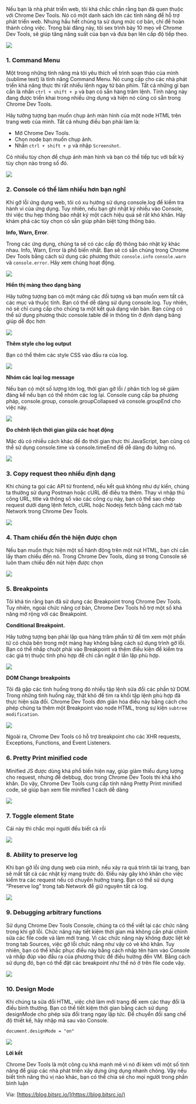 Nếu bạn là nhà phát triển web, tôi khá chắc chắn rằng bạn đã quen thuộc với Chrome Dev Tools. Nó có một danh sách lớn các tính năng để hỗ trợ phát triển web. Nhưng hầu hết chúng ta sử dụng mức cơ bản, chỉ để hoàn thành công việc.
Trong bài đăng này, tôi sex trình bày 10 mẹo về Chrome Dev Tools, sẽ giúp tăng năng suất của bạn và đưa bạn lên cấp độ tiếp theo.

![](https://images.viblo.asia/ba8a8a40-2a39-4e62-8b8a-950fd90f8ff9.jpeg)

### 1. Command Menu

Một trong những tính năng mà tôi yêu thích về trình soạn thảo của mình (sublime text) là tính năng Command Menu. Nó cung cấp cho các nhà phát triển khả năng thực thi rất nhiều lệnh ngay từ bàn phím. Tất cả những gì bạn cần là nhấn `ctrl + shift + p` và bạn có sẵn hàng trăm lệnh. Tính năng này đang được triển khai trong nhiều ứng dụng và hiện nó cũng có sẵn trong Chrome Dev Tools.

Hãy tưởng tượng bạn muốn chụp ảnh màn hình của một node HTML trên trang web của mình. Tất cả nhưng điều bạn phải làm là:

* Mở Chrome Dev Tools.
* Chọn node bạn muốn chụp ảnh.
* Nhấn `ctrl + shift + p` và nhập `Screenshot`.

Có nhiều tùy chọn để chụp ảnh màn hình và bạn có thể tiếp tục với bất kỳ tùy chọn nào trong số đó.

![](https://miro.medium.com/max/700/1*6xRmLXysDT3G8jLExZ-WZQ.gif)

### 2. Console có thể làm nhiều hơn bạn nghĩ

Khi gỡ lỗi ứng dụng web, tôi có xu hướng sử dụng console.log để kiểm tra hành vi của ứng dụng. Tuy nhiên, nếu bạn ghi nhật ký nhiều vào Console, thì việc thu hẹp thông báo nhật ký một cách hiệu quả sẽ rất khó khăn. Hãy khám phá các tùy chọn có sẵn giúp phân biệt từng thông báo.

**Info, Warn, Error**.

Trong các ứng dụng, chúng ta sẽ có các cấp độ thông báo nhật ký khác nhau. Info, Warn, Error là phổ biến nhất. Bạn sẽ có sẵn chúng trong Chrome Dev Tools bằng cách sử dụng các phương thức `console.info` `console.warn` và `console.error`. Hãy xem chúng hoạt động.

![](https://images.viblo.asia/1665400d-bd8a-4e15-beda-06a566fee752.png)

**Hiển thị mảng theo dạng bảng**

Hãy tưởng tượng bạn có một mảng các đối tượng và bạn muốn xem tất cả các mục và thuộc tính. Bạn có thể dễ dàng sử dụng console.log. Tuy nhiên, nó sẽ chỉ cung cấp cho chúng ta một kết quả dạng văn bản. Bạn cũng có thể sử dụng phương thức console.table để in thông tin ở định dạng bảng giúp dễ đọc hơn

![](https://images.viblo.asia/d0bbfc97-cd43-42c1-a3be-526abd4893d3.png)

**Thêm style cho log output**

Bạn có thể thêm các style CSS vào đầu ra của log.

![](https://images.viblo.asia/434c8184-9d6f-4a94-85d0-abf7205e0d96.png)

**Nhóm các loại log message**

Nếu bạn có một số lượng lớn log, thời gian gỡ lỗi / phân tích log sẽ giảm đáng kể nếu bạn có thể nhóm các log lại. Console cung cấp ba phương pháp, console.group, console.groupCollapsed và console.groupEnd cho việc này.

![](https://miro.medium.com/max/700/1*HtsLv2GguQVv2crwkTg8QQ.gif)

**Đo chênh lệch thời gian giữa các hoạt động**

Mặc dù có nhiều cách khác để đo thời gian thực thi JavaScript, bạn cũng có thể sử dụng console.time và console.timeEnd để dễ dàng đo lường nó.

![](https://miro.medium.com/max/700/1*kkH8jsYRX_JNSJqz-bm07w.gif)

### 3. Copy request theo nhiều định dạng

Khi chúng ta gọi các API từ frontend, nếu kết quả không như dự kiến, chúng ta thường sử dụng Postman hoặc cURL để điều tra thêm. Thay vì nhập thủ công URL, title và thông số vào các công cụ này, bạn có thể sao chép request dưới dạng lệnh fetch, cURL hoặc Nodejs fetch bằng cách mở tab Network trong Chrome Dev Tools.

![](https://miro.medium.com/max/700/1*qo3DX1IozbFn0hGvTexQGw.gif)

### 4. Tham chiếu đến thẻ hiện được chọn

Nếu bạn muốn thực hiện một số hành động trên một nút HTML, bạn chỉ cần lấy tham chiếu đến nó. Trong Chrome Dev Tools, dùng `$0` trong Console sẽ luôn tham chiếu đến nút hiện được chọn

![](https://images.viblo.asia/641d0f3d-4179-40a0-b136-5d1f4a3db8ba.png)

### 5. Breakpoints

Tôi khá tin rằng bạn đã sử dụng các Breakpoint trong Chrome Dev Tools. Tuy nhiên, ngoài chức năng cơ bản, Chrome Dev Tools hỗ trợ một số khả năng mở rộng với các Breakpoint.

**Conditional Breakpoint.**

Hãy tưởng tượng bạn phải lặp qua hàng trăm phần tử để tìm xem một phần tử có chứa bên trong một mảng hay không bằng cách sử dụng trình gỡ lỗi. Bạn có thể nhấp chuột phải vào Breakpoint và thêm điều kiện để kiểm tra các giá trị thuộc tính phù hợp để chỉ cần ngắt ở lần lặp phù hợp.

![](https://miro.medium.com/max/700/1*Y_IKoFMa-bY7xR1Wn4uTGA.gif)

**DOM Change breakpoints**

Tôi đã gặp các tình huống trong đó nhiều tập lệnh sửa đổi các phần tử DOM. Trong những tình huống này, thật khó để tìm ra khối tập lệnh phù hợp đã thực hiện sửa đổi. Chrome Dev Tools đơn giản hóa điều này bằng cách cho phép chúng ta thêm một Breakpoint vào node HTML, trong sự kiện `subtree modification`.

![](https://images.viblo.asia/9dc78604-53c0-48e6-ad5f-01e346948e2a.gif)

Ngoài ra, Chrome Dev Tools có hỗ trợ breakpoint cho các XHR requests, Exceptions, Functions, and Event Listeners.

### 6. Pretty Print minified code

Minified JS được dùng khá phổ biến hiện nay, giúp giảm thiểu dụng lượng cho request, nhưng để debbug, đọc trong Chrome Dev Tools thì khá khó khăn. Do vậy, Chrome Dev Tools cung cấp tính năng Pretty Print minified code, sẽ giúp bạn xem file minifled 1 cách dễ dàng

![](https://miro.medium.com/max/700/1*adVwfA6C0YQYoSj2KC27AA.gif)

### 7. Toggle element State

Cái này thì chắc mọi người đều biết cả rồi

![](https://miro.medium.com/max/700/1*mZcvicdRYlIyi4PvaFmWEw.gif)

### 8. Ability to preserve log

Khi bạn gỡ lỗi ứng dụng web của mình, nếu xảy ra quá trình tải lại trang, bạn sẽ mất tất cả các nhật ký mạng trước đó. Điều này gây khó khăn cho việc kiểm tra các request nếu có chuyển hướng trang. Bạn có thể sử dụng “Preserve log” trong tab Network để giữ nguyên tất cả log.

![](https://images.viblo.asia/b1898d2c-53fb-4fe3-949a-f6d567e7ea2d.png)

### 9. Debugging arbitrary functions

Sử dụng Chrome Dev Tools Console, chúng ta có thể viết lại các chức năng trong khi gỡ lỗi. Chức năng này tiết kiệm thời gian mà không cần phải chỉnh sửa các file code và làm mới trang. Vì các chức năng này không được liệt kê trong tab Sources, việc gỡ lỗi chức năng như vậy có vẻ khó khăn. Tuy nhiên, bạn có thể khắc phục điều này bằng cách nhập tên hàm vào Console và nhấp đúp vào đầu ra của phương thức để điều hướng đến VM. Bằng cách sử dụng đó, bạn có thể đặt các breakpoint như thể nó ở trên file code vậy.

![](https://miro.medium.com/max/700/1*NXbe62kWuOM_sa3vVMPE0A.gif)

### 10. Design Mode

Khi chúng ta sửa đổi HTML, việc chờ làm mới trang để xem các thay đổi là điều bình thường. Bạn có thể tiết kiệm thời gian bằng cách sử dụng designMode cho phép sửa đổi trang ngay lập tức. Để chuyển đổi sang chế độ thiết kế, hãy nhập mã sau vào Console.
```
document.designMode = "on"
```
![](https://miro.medium.com/max/700/1*8TU5G1Wm8IX48vXD8a-itA.gif)

**Lời kết**

Chrome Dev Tools là một công cụ khá mạnh mẽ vì nó đi kèm với một số tính năng để giúp các nhà phát triển xây dựng ứng dụng nhanh chóng. Vậy nếu biết tính năng thú vị nào khác, bạn có thể chia sẻ cho mọi người trong phần bình luận

Via: [https://blog.bitsrc.io/](https://blog.bitsrc.io/)